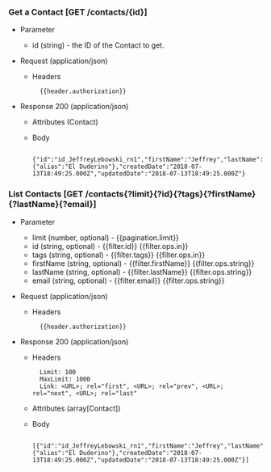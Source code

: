 ### Get a Contact [GET /contacts/{id}]

+ Parameter
    + id (string) - the ID of the Contact to get.

+ Request (application/json)
    + Headers
    
            {{header.authorization}}

+ Response 200 (application/json)
    + Attributes (Contact)

    + Body

            {"id":"id_JeffreyLebowski_rn1","firstName":"Jeffrey","lastName":"Lebowski","email":"thedude@example.com","metadata":{"alias":"El Duderino"},"createdDate":"2018-07-13T18:49:25.000Z","updatedDate":"2018-07-13T18:49:25.000Z"}

### List Contacts [GET /contacts{?limit}{?id}{?tags}{?firstName}{?lastName}{?email}]
        
+ Parameter
    + limit (number, optional) - {{pagination.limit}}
    + id (string, optional) - {{filter.id}}  {{filter.ops.in}}
    + tags (string, optional) - {{filter.tags}}  {{filter.ops.in}}
    + firstName (string, optional) - {{filter.firstName}}  {{filter.ops.string}}
    + lastName (string, optional) - {{filter.lastName}}  {{filter.ops.string}}
    + email (string, optional) - {{filter.email}}  {{filter.ops.string}}

+ Request (application/json)
    + Headers
    
            {{header.authorization}}
    
+ Response 200 (application/json)
    + Headers
        
            Limit: 100
            MaxLimit: 1000
            Link: <URL>; rel="first", <URL>; rel="prev", <URL>; rel="next", <URL>; rel="last"

    + Attributes (array[Contact])

    + Body

            [{"id":"id_JeffreyLebowski_rn1","firstName":"Jeffrey","lastName":"Lebowski","email":"thedude@example.com","metadata":{"alias":"El Duderino"},"createdDate":"2018-07-13T18:49:25.000Z","updatedDate":"2018-07-13T18:49:25.000Z"}]